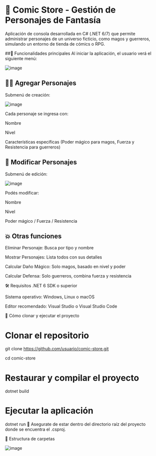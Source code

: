 # 📘 Comic Store - Gestión de Personajes de Fantasía


Aplicación de consola desarrollada en C# (.NET 6/7) que permite administrar personajes de un universo ficticio, como magos y guerreros, simulando un entorno de tienda de cómics o RPG.

##🧩 Funcionalidades principales
Al iniciar la aplicación, el usuario verá el siguiente menú:

![image](https://github.com/user-attachments/assets/035b1e0d-0bdd-426e-b747-a110cbec12a9)


## 🧙‍♂️ Agregar Personajes
Submenú de creación:

![image](https://github.com/user-attachments/assets/9627c676-c1b8-4cd4-99f1-157ae326d8f2)

Cada personaje se ingresa con:

Nombre

Nivel

Características específicas (Poder mágico para magos, Fuerza y Resistencia para guerreros)

## 🔧 Modificar Personajes
Submenú de edición:

![image](https://github.com/user-attachments/assets/43cf7493-3b06-4b12-9151-f136be052133)

Podés modificar:

Nombre

Nivel

Poder mágico / Fuerza / Resistencia

## 💥 Otras funciones
Eliminar Personaje: Busca por tipo y nombre

Mostrar Personajes: Lista todos con sus detalles

Calcular Daño Mágico: Solo magos, basado en nivel y poder

Calcular Defensa: Solo guerreros, combina fuerza y resistencia

🛠️ Requisitos
.NET 6 SDK o superior

Sistema operativo: Windows, Linux o macOS

Editor recomendado: Visual Studio o Visual Studio Code

🚀 Cómo clonar y ejecutar el proyecto

# Clonar el repositorio
git clone https://github.com/usuario/comic-store.git

cd comic-store

# Restaurar y compilar el proyecto
dotnet build

# Ejecutar la aplicación
dotnet run
📝 Asegurate de estar dentro del directorio raíz del proyecto donde se encuentra el .csproj.

📁 Estructura de carpetas

![image](https://github.com/user-attachments/assets/543282af-5133-484c-b5d9-d985b18f69f8)
